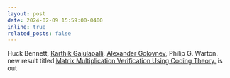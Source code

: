 ```yaml
---
layout: post
date: 2024-02-09 15:59:00-0400
inline: true
related_posts: false
---
```


Huck Bennett, [Karthik Gajulapalli](https://kgajulapalli.org), [Alexander Golovnev](https://golovnev.org), Philip G. Warton. new result titled [Matrix Multiplication Verification Using Coding Theory.](https://eccc.weizmann.ac.il/report/2023/193/) is out
